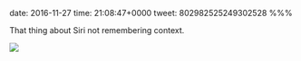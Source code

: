 date: 2016-11-27
time: 21:08:47+0000
tweet: 802982525249302528
%%%

That thing about Siri not remembering context.

![](CyTEWcJUsAAWhrK.jpg)
